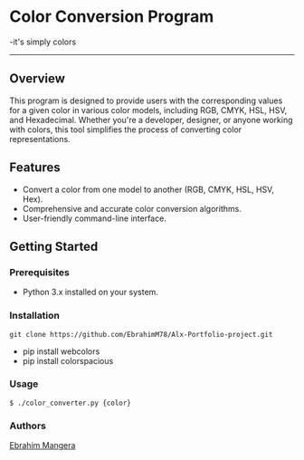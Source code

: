 # Color Conversion Program
-it's simply colors

****
## Overview

This program is designed to provide users with the corresponding values for a given color in various color models, including RGB, CMYK, HSL, HSV, and Hexadecimal. Whether you're a developer, designer, or anyone working with colors, this tool simplifies the process of converting color representations.

## Features

- Convert a color from one model to another (RGB, CMYK, HSL, HSV, Hex).
- Comprehensive and accurate color conversion algorithms.
- User-friendly command-line interface.

## Getting Started

### Prerequisites

- Python 3.x installed on your system.

### Installation

```` git clone https://github.com/EbrahimM78/Alx-Portfolio-project.git ````

- pip install webcolors
- pip install colorspacious

### Usage

```$ ./color_converter.py {color} ```

### Authors

[Ebrahim Mangera](https://github.com/EbrahimM78)
